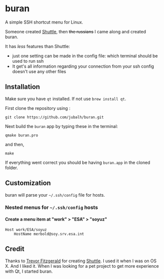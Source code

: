 # buran

A simple SSH shortcut menu for Linux.

Someone created [Shuttle](http://fitztrev.github.io/shuttle/), then ~~the russians~~ I came along and created buran.

It has *less* features than Shuttle:

- just one setting can be made in the config file: which terminal should be used to run ssh
- It get's all information regarding your connection from your ssh config doesn't use any other files

## Installation

Make sure you have `qt` installed. If not use `brew install qt`.

First clone the repository using :

`git clone https://github.com/jubalh/buran.git`

Next build the `buran` app by typing these in the terminal:

`qmake buran.pro`

and then,

`make`

If everything went correct you should be having `buran.app` in the cloned folder.

## Customization

buran will parse your `~/.ssh/config` file for hosts.

### Nested menus for `~/.ssh/config` hosts

#### Create a menu item at "work" > "ESA" > "soyuz"

```
Host work/ESA/soyuz
	HostName merbold@soy.srv.esa.int
```

## Credit

Thanks to [Trevor Fitzgerald](http://trevorfitzgerald.com/) for creating [Shuttle](http://fitztrev.github.io/shuttle/).
I used it when I was on OS X. And I liked it. When I was looking for a pet project to get more experience with Qt, I started buran.
